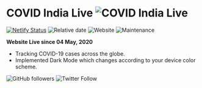 # COVID India Live ![COVID India Live](https://github.com/shubhkhanna/COVID-19-India-Live/blob/master/images/favicon.ico)

[![Netlify Status](https://api.netlify.com/api/v1/badges/adb472be-3c22-4319-b093-c61739ccd9c4/deploy-status)](https://app.netlify.com/sites/covidindialive/deploys) ![Relative date](https://img.shields.io/date/1589280346?color=important&label=started&logo=github&style=plastic) ![Website](https://img.shields.io/website?down_color=red&down_message=offline&style=plastic&up_color=success&up_message=online&logo=netlify&url=https%3A%2F%2Fcovidindialive.netlify.com%2F) ![Maintenance](https://img.shields.io/maintenance/yes/2020?color=red&logo=github&style=plastic)

**Website Live since 04 May, 2020**

- Tracking COVID-19 cases across the globe.
- Implemented Dark Mode which changes according to your device color scheme.

![GitHub followers](https://img.shields.io/github/followers/shubhkhanna?label=Follow&style=social) ![Twitter Follow](https://img.shields.io/twitter/follow/khannashubh04?style=social)
